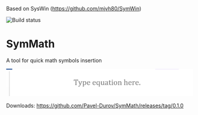 Based on SysWin (https://github.com/mjvh80/SymWin)

![Build status](https://ci.appveyor.com/api/projects/status/3hmimce85mr25u83?svg=true)

# SymMath
A tool for quick math symbols insertion

![screenshot](screencast.gif)


Downloads: https://github.com/Pavel-Durov/SymMath/releases/tag/0.1.0
